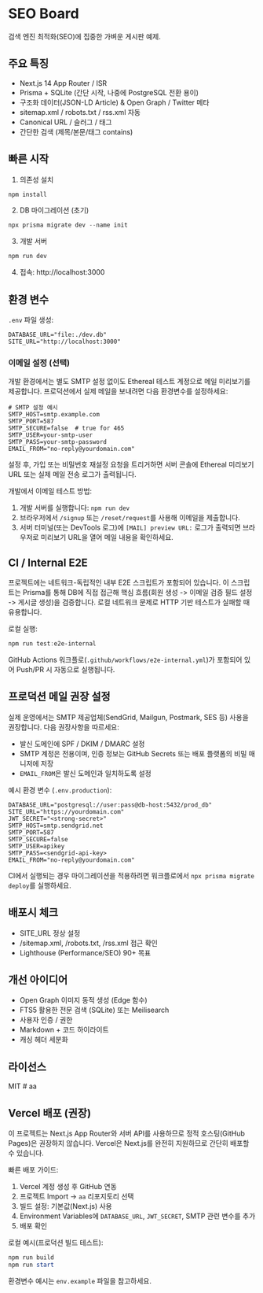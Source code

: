 # SEO Board

검색 엔진 최적화(SEO)에 집중한 가벼운 게시판 예제.

## 주요 특징
- Next.js 14 App Router / ISR
- Prisma + SQLite (간단 시작, 나중에 PostgreSQL 전환 용이)
- 구조화 데이터(JSON-LD Article) & Open Graph / Twitter 메타
- sitemap.xml / robots.txt / rss.xml 자동
- Canonical URL / 슬러그 / 태그
- 간단한 검색 (제목/본문/태그 contains)

## 빠른 시작

1. 의존성 설치
```powershell
npm install
```
2. DB 마이그레이션 (초기)
```powershell
npx prisma migrate dev --name init
```
3. 개발 서버
```powershell
npm run dev
```
4. 접속: http://localhost:3000

## 환경 변수
`.env` 파일 생성:
```
DATABASE_URL="file:./dev.db"
SITE_URL="http://localhost:3000"
```

### 이메일 설정 (선택)

개발 환경에서는 별도 SMTP 설정 없이도 Ethereal 테스트 계정으로 메일 미리보기를 제공합니다. 프로덕션에서 실제 메일을 보내려면 다음 환경변수를 설정하세요:

```
# SMTP 설정 예시
SMTP_HOST=smtp.example.com
SMTP_PORT=587
SMTP_SECURE=false  # true for 465
SMTP_USER=your-smtp-user
SMTP_PASS=your-smtp-password
EMAIL_FROM="no-reply@yourdomain.com"
```

설정 후, 가입 또는 비밀번호 재설정 요청을 트리거하면 서버 콘솔에 Ethereal 미리보기 URL 또는 실제 메일 전송 로그가 출력됩니다.

개발에서 이메일 테스트 방법:

1. 개발 서버를 실행합니다: `npm run dev`
2. 브라우저에서 `/signup` 또는 `/reset/request`를 사용해 이메일을 제출합니다.
3. 서버 터미널(또는 DevTools 로그)에 `[MAIL] preview URL:` 로그가 출력되면 브라우저로 미리보기 URL을 열어 메일 내용을 확인하세요.

## CI / Internal E2E

프로젝트에는 네트워크-독립적인 내부 E2E 스크립트가 포함되어 있습니다. 이 스크립트는 Prisma를 통해 DB에 직접 접근해 핵심 흐름(회원 생성 -> 이메일 검증 필드 설정 -> 게시글 생성)을 검증합니다. 로컬 네트워크 문제로 HTTP 기반 테스트가 실패할 때 유용합니다.

로컬 실행:

```powershell
npm run test:e2e-internal
```

GitHub Actions 워크플로(`.github/workflows/e2e-internal.yml`)가 포함되어 있어 Push/PR 시 자동으로 실행됩니다.

## 프로덕션 메일 권장 설정

실제 운영에서는 SMTP 제공업체(SendGrid, Mailgun, Postmark, SES 등) 사용을 권장합니다. 다음 권장사항을 따르세요:

- 발신 도메인에 SPF / DKIM / DMARC 설정
- SMTP 계정은 전용이며, 인증 정보는 GitHub Secrets 또는 배포 플랫폼의 비밀 매니저에 저장
- `EMAIL_FROM`은 발신 도메인과 일치하도록 설정

예시 환경 변수 (`.env.production`):

```
DATABASE_URL="postgresql://user:pass@db-host:5432/prod_db"
SITE_URL="https://yourdomain.com"
JWT_SECRET="<strong-secret>"
SMTP_HOST=smtp.sendgrid.net
SMTP_PORT=587
SMTP_SECURE=false
SMTP_USER=apikey
SMTP_PASS=<sendgrid-api-key>
EMAIL_FROM="no-reply@yourdomain.com"
```

CI에서 실행되는 경우 마이그레이션을 적용하려면 워크플로에서 `npx prisma migrate deploy`를 실행하세요.


## 배포시 체크
- SITE_URL 정상 설정
- /sitemap.xml, /robots.txt, /rss.xml 접근 확인
- Lighthouse (Performance/SEO) 90+ 목표

## 개선 아이디어
- Open Graph 이미지 동적 생성 (Edge 함수)
- FTS5 활용한 전문 검색 (SQLite) 또는 Meilisearch
- 사용자 인증 / 권한
- Markdown + 코드 하이라이트
- 캐싱 헤더 세분화

## 라이선스
MIT
#   a a 
 

## Vercel 배포 (권장)

이 프로젝트는 Next.js App Router와 서버 API를 사용하므로 정적 호스팅(GitHub Pages)은 권장하지 않습니다. Vercel은 Next.js를 완전히 지원하므로 간단히 배포할 수 있습니다.

빠른 배포 가이드:

1. Vercel 계정 생성 후 GitHub 연동
2. 프로젝트 Import → `aa` 리포지토리 선택
3. 빌드 설정: 기본값(Next.js) 사용
4. Environment Variables에 `DATABASE_URL`, `JWT_SECRET`, SMTP 관련 변수를 추가
5. 배포 확인

로컬 예시(프로덕션 빌드 테스트):

```powershell
npm run build
npm run start
```

환경변수 예시는 `env.example` 파일을 참고하세요.
 